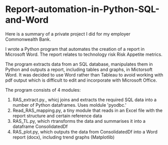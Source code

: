 # Report-automation-in-Python-SQL-and-Word
Here is a summary of a private project I did for my employer Commonwealth Bank.

I wrote a Python program that automates the creation of a report in Microsoft Word.  The report relates to technology risk Risk Appetite metrics.

The program extracts data from an SQL database, manipulates them in Python and outputs a report, including tables and graphs, in Mictorsoft Word.  It was decided to use Word rather than Tableau to avoid working with pdf output which is difficult to edit and incorporate with Microsoft Office.

The program consists of 4 modules:
1. RAS_extract.py., whicj joins and extracts the required SQL data into a number of Python dataframes.  Uses moldule 'pyodbc.'
2. Read_RAS_mapping.py, a tiny module that reads in an Excel file with the report structure and certain reference data
3. RAS_TL.py, which rtransforms the data and summarises it into a dataframe ConsolidatedDf
4. RAS_plot.py, which outputs the data from ConsolidatedDf into a Word report (docx), including trend graphs (Matplotlib)
